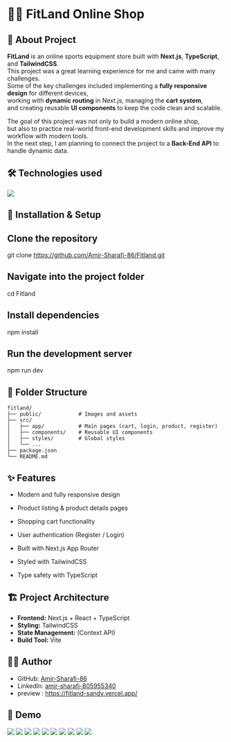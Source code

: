 # 🏋️‍♂️ FitLand Online Shop  






##  📖   About Project
**FitLand** is an online sports equipment store built with **Next.js**, **TypeScript**, and **TailwindCSS**.  
This project was a great learning experience for me and came with many challenges.  
Some of the key challenges included implementing a **fully responsive design** for different devices,  
working with **dynamic routing** in Next.js, managing the **cart system**,  
and creating reusable **UI components** to keep the code clean and scalable.  


The goal of this project was not only to build a modern online shop,  
but also to practice real-world front-end development skills and improve my workflow with modern tools.  
In the next step, I am planning to connect the project to a **Back-End API** to handle dynamic data.


## 🛠️ Technologies used   

  <img src="https://skillicons.dev/icons?i=html,css,js,tailwind,vite,react,nextjs,typescript"> 


## 🚀 Installation & Setup  

## Clone the repository
git clone https://github.com/Amir-Sharafi-86/Fitland.git

## Navigate into the project folder
cd Fitland

## Install dependencies
npm install

## Run the development server
npm run dev

## 📂 Folder Structure


```text
fitland/
├── public/            # Images and assets
├── src/
│   ├── app/           # Main pages (cart, login, product, register)
│   ├── components/    # Reusable UI components
│   ├── styles/        # Global styles
│   └── ...
├── package.json
└── README.md
```



## ✨ Features
- Modern and fully responsive design

- Product listing & product details pages

- Shopping cart functionality

- User authentication (Register / Login)

- Built with Next.js App Router

- Styled with TailwindCSS

- Type safety with TypeScript


## 🏗️ Project Architecture
- **Frontend:** Next.js + React + TypeScript  
- **Styling:** TailwindCSS  
- **State Management:** (Context API)  
- **Build Tool:** Vite  


## 👨‍💻 Author
- GitHub: [Amir-Sharafi-86](https://github.com/Amir-Sharafi-86)
- LinkedIn: [amir-sharafi-805955340](https://www.linkedin.com/in/amir-sharafi-805955340/)
- preview  : https://fitland-sandy.vercel.app/

## 🎥 Demo 
<img src="/fitland-next/public/demo/Screenshot (354).png" />
<img src="/fitland-next/public/demo/Screenshot (355).png" />
<img src="/fitland-next/public/demo/Screenshot (356).png" />
<img src="/fitland-next/public/demo/Screenshot (357).png" />
<img src="/fitland-next/public/demo/Screenshot (358).png" />
<img src="/fitland-next/public/demo/Screenshot (359).png" />
<img src="/fitland-next/public/demo/Screenshot (360).png" />
<img src="/fitland-next/public/demo/Screenshot (361).png" />
<img src="/fitland-next/public/demo/Screenshot (362).png" />
<img src="/fitland-next/public/demo/Screenshot (363).png" />
